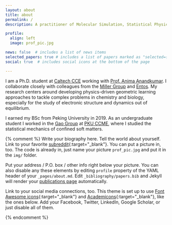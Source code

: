 ```yaml
---
layout: about
title: about
permalink: /
description: A practitioner of Molecular Simulation, Statistical Physics, and Machine Learning. 

profile:
  align: left
  image: prof_pic.jpg

news: false  # includes a list of news items
selected_papers: true # includes a list of papers marked as "selected={true}"
social: true  # includes social icons at the bottom of the page

---
```


I am a Ph.D. student at <a href="https://cce.caltech.edu/">Caltech CCE</a> working with <a href="http://tensorlab.cms.caltech.edu/users/anima/group.html">Prof. Anima Anandkumar</a>. I collaborate closely with colleagues from the <a href="https://millergroup.caltech.edu/Miller_Group/Home.html">Miller Group</a> and <a href="https://www.entos.ai/about">Entos</a>. My research centers around developing physics-driven geometric learning approaches to tackle complex problems in chemistry and biology, especially for the study of electronic structure and dynamics out of equilibrium.

I earned my BSc from Peking University in 2019. As an undergraduate student I worked in the <a href="https://www.chem.pku.edu.cn/gaoyq/">Gao Group</a> at <a href="https://www.chem.pku.edu.cn/en/">PKU CCME</a>, where I studied the statistical mechanics of confined soft matters. 

{% comment %} 
Write your biography here. Tell the world about yourself. Link to your favorite [subreddit](http://reddit.com){:target="\_blank"}. You can put a picture in, too. The code is already in, just name your picture `prof_pic.jpg` and put it in the `img/` folder.

Put your address / P.O. box / other info right below your picture. You can also disable any these elements by editing `profile` property of the YAML header of your `_pages/about.md`. Edit `_bibliography/papers.bib` and Jekyll will render your [publications page](/al-folio/publications/) automatically.

Link to your social media connections, too. This theme is set up to use [Font Awesome icons](http://fortawesome.github.io/Font-Awesome/){:target="\_blank"} and [Academicons](https://jpswalsh.github.io/academicons/){:target="\_blank"}, like the ones below. Add your Facebook, Twitter, LinkedIn, Google Scholar, or just disable all of them.

{% endcomment %}
